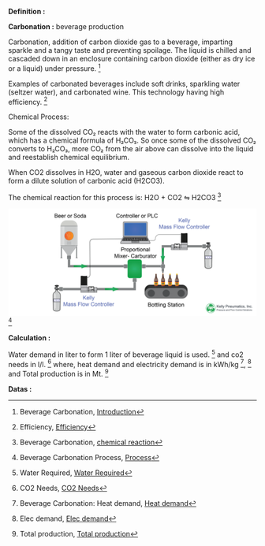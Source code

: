 **Definition :**

**Carbonation :**
beverage production

Carbonation, addition of carbon dioxide gas to a beverage, imparting sparkle and a tangy taste and preventing spoilage. The liquid is chilled and cascaded down in an enclosure containing carbon dioxide (either as dry ice or a liquid) under pressure. [^1]

Examples of carbonated beverages include soft drinks, sparkling water (seltzer water), and carbonated wine.
This technology having high efficiency. [^6]

Chemical Process: 

Some of the dissolved CO₂ reacts with the water to form carbonic acid, which has a chemical formula of H₂CO₃. So once some of the dissolved CO₂ converts to H₂CO₃, more CO₂ from the air above can dissolve into the liquid and reestablish chemical equilibrium.

When CO2 dissolves in H2O, water and gaseous carbon dioxide react to form a dilute solution of carbonic acid (H2CO3).

The chemical reaction for this process is: H2O + CO2 ⇋ H2CO3  [^2]

![img.png](img.png) [^3]


**Calculation :**

Water demand in liter to form 1 liter of beverage liquid is used. [^4] and co2 needs in l/l. [^5] where, heat demand and electricity demand is in kWh/kg [^7], [^9] and Total production is in Mt. [^8] 


**Datas :**

[^1]: Beverage Carbonation, [Introduction](https://www.britannica.com/science/carbonation)

[^2]: Beverage Carbonation, [chemical reaction](https://letstalkscience.ca/educational-resources/stem-explained/chemistry-pop)

[^3]: Beverage Carbonation Process, [Process](https://kellypneumatics.com/c02-injection-in-the-carbonated-beverage-manufacturing-process/)

[^4]: Water Required, [Water Required](https://www.google.com/search?q=water+required+in+liter+to+form+1+liter+of+beverage+carbonated+drinks&rlz=1C1UEAD_enIN1000IN1000&oq=water+required+in+liter+to+form+1+liter+of+beverage+carbona&gs_lcrp=EgZjaHJvbWUqCQgCECEYChigATIGCAAQRRg5MgkIARAhGAoYoAEyCQgCECEYChigAdIBCjExNzgzMWowajeoAgCwAgA&sourceid=chrome&ie=UTF-8)

[^5]: CO2 Needs, [CO2 Needs](https://www.google.com/search?q=co2+needs+to+produce+1+liter+of+beverage+bottle&sca_esv=40ad471a4e6b196f&rlz=1C1UEAD_enIN1000IN1000&sxsrf=ACQVn0_pRM6bqIEnQdjSjw_8Y3sXh8-YOw%3A1707821558392&ei=9knLZZi_F4aQnesP-YuXaA&oq=co2+needs+to+produce+1+liter+of+beverage+&gs_lp=Egxnd3Mtd2l6LXNlcnAiKWNvMiBuZWVkcyB0byBwcm9kdWNlIDEgbGl0ZXIgb2YgYmV2ZXJhZ2UgKgIIAzIFECEYoAEyBRAhGKABMgUQIRigATIFECEYoAFIv0xQoQNY6CBwAXgBkAEAmAGwAaAB2BOqAQQwLjE4uAEByAEA-AEBwgIKEAAYRxjWBBiwA8ICBBAjGCfCAgQQIRgVwgIHECEYChigAeIDBBgAIEGIBgGQBgg&sclient=gws-wiz-serp)

[^6]: Efficiency, [Efficiency](https://www.hccb.in/blog/innovations/a-leap-forward-in-beverage-carbonation)
                             
[^7]: Beverage Carbonation: Heat demand, [Heat demand](https://researchmgt.monash.edu/ws/portalfiles/portal/330629911/323332938_oa.pdf)

[^8]: Total production, [Total production](https://www.iea.org/reports/putting-co2-to-use)

[^9]: Elec demand, [Elec demand](https://www.news-medical.net/news/20200206/New-technology-captures-CO2-from-the-atmosphere-for-use-in-beverage-carbonation.aspx)